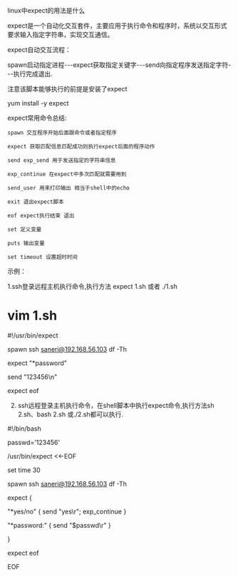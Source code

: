 linux中expect的用法是什么

expect是一个自动化交互套件，主要应用于执行命令和程序时，系统以交互形式要求输入指定字符串，实现交互通信。

expect自动交互流程：

spawn启动指定进程---expect获取指定关键字---send向指定程序发送指定字符---执行完成退出.

注意该脚本能够执行的前提是安装了expect

yum install -y expect

expect常用命令总结:

    spawn 交互程序开始后面跟命令或者指定程序

    expect 获取匹配信息匹配成功则执行expect后面的程序动作

    send exp_send 用于发送指定的字符串信息

    exp_continue 在expect中多次匹配就需要用到

    send_user 用来打印输出 相当于shell中的echo

    exit 退出expect脚本

    eof expect执行结束 退出

    set 定义变量

    puts 输出变量

    set timeout 设置超时时间

示例：

1.ssh登录远程主机执行命令,执行方法 expect 1.sh 或者 ./1.sh

# vim 1.sh 

#!/usr/bin/expect

spawn ssh saneri@192.168.56.103 df -Th

expect "*password"

send "123456\n"

expect eof

2. ssh远程登录主机执行命令，在shell脚本中执行expect命令,执行方法sh 2.sh、bash 2.sh 或./2.sh都可以执行.

#!/bin/bash

passwd='123456'

/usr/bin/expect <<-EOF

set time 30

spawn ssh saneri@192.168.56.103 df -Th

expect {

"*yes/no" { send "yes\r"; exp_continue }

"*password:" { send "$passwd\r" }

}

expect eof

EOF